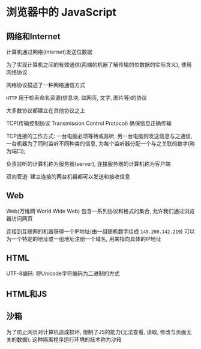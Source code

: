 # 浏览器中的 JavaScript

## 网络和Internet

计算机通过网络(Internet)发送位数据

为了实现计算机之间的有效通信(两端的机器了解传输的位数据的实际含义), 使用网络协议

网络协议描述了一种网络通信方式

`HTTP` 用于检索命名资源(信息块, 如网页, 文字, 图片等)的协议

大多数协议都建立在其他协议之上

TCP(传输控制协议 Transmission Control Protocol) 确保信息正确传输

TCP连接的工作方式: 一台电脑必须等待或监听, 另一台电脑则发送信息与之通信, 一台机器为了同时监听不同种类的信息, 为每个监听器分配一个与之关联的数字(称为端口); 

负责监听的计算机称为服务器(server), 连接服务器的计算机称为客户端

双向管道: 建立连接的两台机器都可以发送和接收信息

## Web

Web(万维网 World Wide Web) 包含一系列协议和格式的集合, 允许我们通过浏览器访问网页

连接到互联网的机器获得一个IP地址(由一组随机数字组成 `149.200.142.219`) 可以为一个特定的地址或一组地址注册一个域名, 用来指向具体的IP地址

## HTML

UTF-8编码: 将Unicode字符编码为二进制的方式

## HTML和JS

## 沙箱

为了防止网页对计算机造成损坏, 限制了JS的能力(无法查看, 读取, 修改与页面无关的数据); 这种隔离程序运行环境的技术称为沙箱